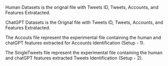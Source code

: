 Human Datasets is the orignal file with Tweets ID, Tweets, Accounts, and Features Extratacted. 

ChatGPT Datasets is the Orignal file with Tweets ID, Tweets, Accounts, and Features Extratacted.

The Accouts file represent the experimental file containing the human and chatGPT features extracted for Accounts Identification (Setup - 1).

The SingleTweets file represent the experimental file containing the human and chatGPT features extracted Tweets Identification  (Setup - 2).



